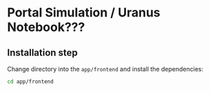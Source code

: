 # Portal Simulation / Uranus Notebook???

## Installation step

Change directory into the `app/frontend` and install the dependencies:

```bash
cd app/frontend

```
